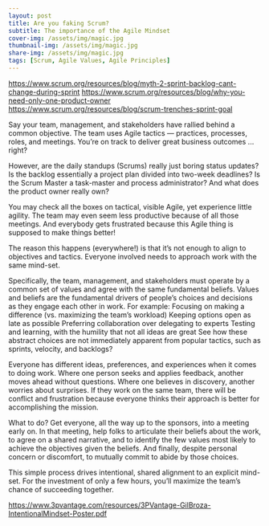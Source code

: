 ```yaml
---
layout: post
title: Are you faking Scrum?
subtitle: The importance of the Agile Mindset
cover-img: /assets/img/magic.jpg
thumbnail-img: /assets/img/magic.jpg
share-img: /assets/img/magic.jpg
tags: [Scrum, Agile Values, Agile Principles]
---
```

https://www.scrum.org/resources/blog/myth-2-sprint-backlog-cant-change-during-sprint
https://www.scrum.org/resources/blog/why-you-need-only-one-product-owner
https://www.scrum.org/resources/blog/scrum-trenches-sprint-goal

Say your team, management, and stakeholders have rallied behind a common objective. The team uses Agile tactics — practices, processes, roles, and meetings. You’re on track to deliver great business outcomes ... right?

However, are the daily standups (Scrums) really just boring status updates? Is the backlog essentially a project plan divided into two-week deadlines? Is the Scrum Master a task-master and process administrator? And what does the product owner really own?

You may check all the boxes on tactical, visible Agile, yet experience little agility. The team may even seem less productive because of all those meetings. And everybody gets frustrated because this Agile thing is supposed to make things better!

The reason this happens (everywhere!) is that it’s not enough to align to objectives and tactics. Everyone involved needs to approach work with the same mind-set.

Specifically, the team, management, and stakeholders must operate by a common set of values and agree with the same fundamental beliefs. Values and beliefs are the fundamental drivers of people’s choices and decisions as they engage each other in work. For example:
Focusing on making a difference (vs. maximizing the team’s workload)
Keeping options open as late as possible
Preferring collaboration over delegating to experts
Testing and learning, with the humility that not all ideas are great
See how these abstract choices are not immediately apparent from popular tactics, such as sprints, velocity, and backlogs?

Everyone has different ideas, preferences, and experiences when it comes to doing work. Where one person seeks and applies feedback, another moves ahead without questions. Where one believes in discovery, another worries about surprises. If they work on the same team, there will be conflict and frustration because everyone thinks their approach is better for accomplishing the mission.

What to do? Get everyone, all the way up to the sponsors, into a meeting early on. In that meeting, help folks to articulate their beliefs about the work, to agree on a shared narrative, and to identify the few values most likely to achieve the objectives given the beliefs. And finally, despite personal concern or discomfort, to mutually commit to abide by those choices.

This simple process drives intentional, shared alignment to an explicit mind-set. For the investment of only a few hours, you’ll maximize the team’s chance of succeeding together.

https://www.3pvantage.com/resources/3PVantage-GilBroza-IntentionalMindset-Poster.pdf
